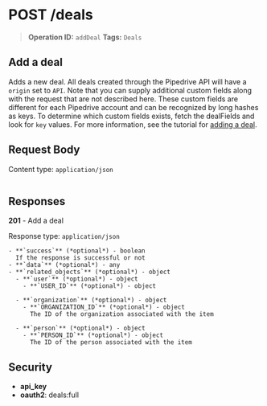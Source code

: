 # POST /deals

> **Operation ID:** `addDeal`
> **Tags:** `Deals`

## Add a deal

Adds a new deal. All deals created through the Pipedrive API will have a `origin` set to `API`. Note that you can supply additional custom fields along with the request that are not described here. These custom fields are different for each Pipedrive account and can be recognized by long hashes as keys. To determine which custom fields exists, fetch the dealFields and look for `key` values. For more information, see the tutorial for <a href="https://pipedrive.readme.io/docs/creating-a-deal" target="_blank" rel="noopener noreferrer">adding a deal</a>.

## Request Body

Content type: `application/json`

```

```

## Responses

**201** - Add a deal

Response type: `application/json`

```
- **`success`** (*optional*) - boolean
  If the response is successful or not
- **`data`** (*optional*) - any
- **`related_objects`** (*optional*) - object
  - **`user`** (*optional*) - object
    - **`USER_ID`** (*optional*) - object

  - **`organization`** (*optional*) - object
    - **`ORGANIZATION_ID`** (*optional*) - object
      The ID of the organization associated with the item

  - **`person`** (*optional*) - object
    - **`PERSON_ID`** (*optional*) - object
      The ID of the person associated with the item

```


## Security

- **api_key**
- **oauth2**: deals:full